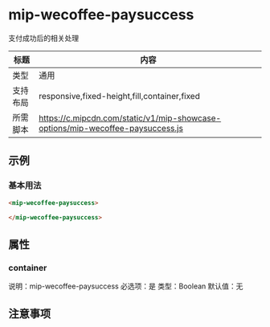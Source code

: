 # mip-wecoffee-paysuccess

支付成功后的相关处理

标题|内容
----|----
类型|通用
支持布局|responsive,fixed-height,fill,container,fixed
所需脚本|https://c.mipcdn.com/static/v1/mip-showcase-options/mip-wecoffee-paysuccess.js

## 示例

### 基本用法
```html
<mip-wecoffee-paysuccess>

</mip-wecoffee-paysuccess>
```

## 属性

### container
说明：mip-wecoffee-paysuccess
必选项：是
类型：Boolean
默认值：无

## 注意事项

